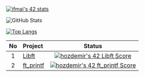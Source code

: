 [![ifmai's 42 stats](https://badge42.vercel.app/api/v2/cl96vmh7a00400gmj3g9siili/stats?cursusId=21&coalitionId=244)](https://github.com/JaeSeoKim/badge42)

![GitHub Stats](https://github-readme-stats.vercel.app/api?username=ifmai&theme=tokyonight)

[![Top Langs](https://github-readme-stats.vercel.app/api/top-langs/?username=ifmai&layout=compact&theme=tokyonight)](https://github.com/ifmai)


| No  | Project                                     | Status |
| :-: | :------------------------------------------ | :----: |
| 1   | [Libft](../../../libft)               | [![hozdemir's 42 Libft Score](https://badge42.vercel.app/api/v2/cl96wo4gz00360gla3dv8dxpx/project/2817477)](https://github.com/JaeSeoKim/badge42)  |
| 2   | [ft_printf](../../../ft_printf)                | [![hozdemir's 42 ft_printf Score](https://badge42.vercel.app/api/v2/cl96wo4gz00360gla3dv8dxpx/project/2833121)](https://github.com/JaeSeoKim/badge42)  |  
